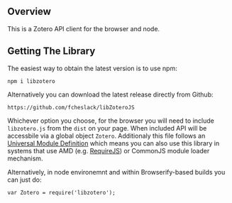 Overview
--------
This is a Zotero API client for the browser and node.

Getting The Library
-------------------

The easiest way to obtain the latest version is to use npm:

    npm i libzotero

Alternatively you can download the latest release directly from Github:

    https://github.com/fcheslack/libZoteroJS

Whichever option you choose, for the browser you will need to include `libzotero.js` from the `dist` on your page. When included API will be accessbile via a global object `Zotero`. Additionaly this file follows an [Universal Module Definition](https://github.com/umdjs/umd) which means you can also use this library in systems that use AMD (e.g. [RequireJS](http://requirejs.org/)) or CommonJS module loader mechanism.

Alternatively, in node environemnt and within Browserify-based builds you can just do:

	var Zotero = require('libzotero');

